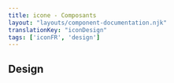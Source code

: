 ```yaml
---
title: icone - Composants
layout: "layouts/component-documentation.njk"
translationKey: "iconDesign"
tags: ['iconFR', 'design']
---
```


## Design